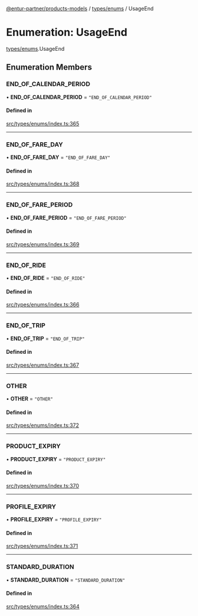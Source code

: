[@entur-partner/products-models](../README.md) / [types/enums](../modules/types_enums.md) / UsageEnd

# Enumeration: UsageEnd

[types/enums](../modules/types_enums.md).UsageEnd

## Enumeration Members

### END\_OF\_CALENDAR\_PERIOD

• **END\_OF\_CALENDAR\_PERIOD** = ``"END_OF_CALENDAR_PERIOD"``

#### Defined in

[src/types/enums/index.ts:365](https://github.com/entur/products-models/blob/main/src/types/enums/index.ts#L365)

___

### END\_OF\_FARE\_DAY

• **END\_OF\_FARE\_DAY** = ``"END_OF_FARE_DAY"``

#### Defined in

[src/types/enums/index.ts:368](https://github.com/entur/products-models/blob/main/src/types/enums/index.ts#L368)

___

### END\_OF\_FARE\_PERIOD

• **END\_OF\_FARE\_PERIOD** = ``"END_OF_FARE_PERIOD"``

#### Defined in

[src/types/enums/index.ts:369](https://github.com/entur/products-models/blob/main/src/types/enums/index.ts#L369)

___

### END\_OF\_RIDE

• **END\_OF\_RIDE** = ``"END_OF_RIDE"``

#### Defined in

[src/types/enums/index.ts:366](https://github.com/entur/products-models/blob/main/src/types/enums/index.ts#L366)

___

### END\_OF\_TRIP

• **END\_OF\_TRIP** = ``"END_OF_TRIP"``

#### Defined in

[src/types/enums/index.ts:367](https://github.com/entur/products-models/blob/main/src/types/enums/index.ts#L367)

___

### OTHER

• **OTHER** = ``"OTHER"``

#### Defined in

[src/types/enums/index.ts:372](https://github.com/entur/products-models/blob/main/src/types/enums/index.ts#L372)

___

### PRODUCT\_EXPIRY

• **PRODUCT\_EXPIRY** = ``"PRODUCT_EXPIRY"``

#### Defined in

[src/types/enums/index.ts:370](https://github.com/entur/products-models/blob/main/src/types/enums/index.ts#L370)

___

### PROFILE\_EXPIRY

• **PROFILE\_EXPIRY** = ``"PROFILE_EXPIRY"``

#### Defined in

[src/types/enums/index.ts:371](https://github.com/entur/products-models/blob/main/src/types/enums/index.ts#L371)

___

### STANDARD\_DURATION

• **STANDARD\_DURATION** = ``"STANDARD_DURATION"``

#### Defined in

[src/types/enums/index.ts:364](https://github.com/entur/products-models/blob/main/src/types/enums/index.ts#L364)
